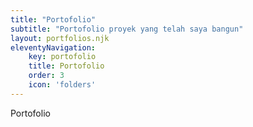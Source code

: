 ```yaml
---
title: "Portofolio"
subtitle: "Portofolio proyek yang telah saya bangun"
layout: portfolios.njk
eleventyNavigation:
    key: portofolio
    title: Portofolio
    order: 3
    icon: 'folders'
---
```

Portofolio